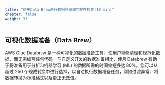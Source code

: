 ```yaml
---
title: "使用Data Brew进行数据预览和完整性检查(10 min)"
chapter: false
weight: 33
---
```


## 可视化数据准备（Data Brew）

AWS Glue Databrew 是一种可视化的数据准备工具，使用户能够清理和规范化数据，而无需编写任何代码。与自定义开发的数据准备相比，使用 Databrew 有助于将准备用于分析和机器学习 (ML) 的数据所需的时间缩短多达 80%。您可以从超过 250 个现成转换中进行选择，以自动执行数据准备任务，例如过滤异常、将数据转换为标准格式以及更正无效值。
